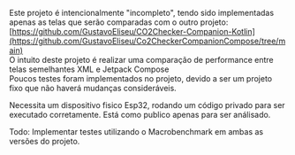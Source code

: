 Este projeto é intencionalmente "incompleto", tendo sido implementadas apenas as telas que serão comparadas com o outro projeto: [https://github.com/GustavoEliseu/CO2Checker-Companion-Kotlin](https://github.com/GustavoEliseu/Co2CheckerCompanionCompose/tree/main) <br>
O intuito deste projeto é realizar uma comparação de performance entre telas semelhantes XML e Jetpack Compose <br>
Poucos testes foram implementados no projeto, devido a ser um projeto fixo que não haverá mudanças consideráveis.

Necessita um dispositivo fisico Esp32, rodando um código privado para ser executado corretamente. Está como publico apenas para ser análisado.<br>



Todo: Implementar testes utilizando o Macrobenchmark em ambas as versões do projeto.
